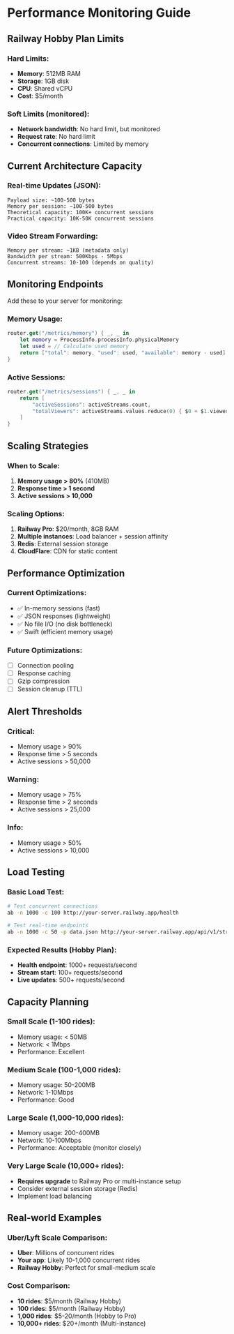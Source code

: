 # Performance Monitoring Guide

## Railway Hobby Plan Limits

### Hard Limits:
- **Memory**: 512MB RAM
- **Storage**: 1GB disk
- **CPU**: Shared vCPU
- **Cost**: $5/month

### Soft Limits (monitored):
- **Network bandwidth**: No hard limit, but monitored
- **Request rate**: No hard limit
- **Concurrent connections**: Limited by memory

## Current Architecture Capacity

### Real-time Updates (JSON):
```
Payload size: ~100-500 bytes
Memory per session: ~100-500 bytes
Theoretical capacity: 100K+ concurrent sessions
Practical capacity: 10K-50K concurrent sessions
```

### Video Stream Forwarding:
```
Memory per stream: ~1KB (metadata only)
Bandwidth per stream: 500Kbps - 5Mbps
Concurrent streams: 10-100 (depends on quality)
```

## Monitoring Endpoints

Add these to your server for monitoring:

### Memory Usage:
```swift
router.get("/metrics/memory") { _, _ in
    let memory = ProcessInfo.processInfo.physicalMemory
    let used = // Calculate used memory
    return ["total": memory, "used": used, "available": memory - used]
}
```

### Active Sessions:
```swift
router.get("/metrics/sessions") { _, _ in
    return [
        "activeSessions": activeStreams.count,
        "totalViewers": activeStreams.values.reduce(0) { $0 + $1.viewers.count }
    ]
}
```

## Scaling Strategies

### When to Scale:
1. **Memory usage > 80%** (410MB)
2. **Response time > 1 second**
3. **Active sessions > 10,000**

### Scaling Options:
1. **Railway Pro**: $20/month, 8GB RAM
2. **Multiple instances**: Load balancer + session affinity
3. **Redis**: External session storage
4. **CloudFlare**: CDN for static content

## Performance Optimization

### Current Optimizations:
- ✅ In-memory sessions (fast)
- ✅ JSON responses (lightweight)
- ✅ No file I/O (no disk bottleneck)
- ✅ Swift (efficient memory usage)

### Future Optimizations:
- [ ] Connection pooling
- [ ] Response caching
- [ ] Gzip compression
- [ ] Session cleanup (TTL)

## Alert Thresholds

### Critical:
- Memory usage > 90%
- Response time > 5 seconds
- Active sessions > 50,000

### Warning:
- Memory usage > 75%
- Response time > 2 seconds
- Active sessions > 25,000

### Info:
- Memory usage > 50%
- Active sessions > 10,000

## Load Testing

### Basic Load Test:
```bash
# Test concurrent connections
ab -n 1000 -c 100 http://your-server.railway.app/health

# Test real-time endpoints
ab -n 1000 -c 50 -p data.json http://your-server.railway.app/api/v1/stream/test/start
```

### Expected Results (Hobby Plan):
- **Health endpoint**: 1000+ requests/second
- **Stream start**: 100+ requests/second
- **Live updates**: 500+ requests/second

## Capacity Planning

### Small Scale (1-100 rides):
- Memory usage: < 50MB
- Network: < 1Mbps
- Performance: Excellent

### Medium Scale (100-1,000 rides):
- Memory usage: 50-200MB
- Network: 1-10Mbps
- Performance: Good

### Large Scale (1,000-10,000 rides):
- Memory usage: 200-400MB
- Network: 10-100Mbps
- Performance: Acceptable (monitor closely)

### Very Large Scale (10,000+ rides):
- **Requires upgrade** to Railway Pro or multi-instance setup
- Consider external session storage (Redis)
- Implement load balancing

## Real-world Examples

### Uber/Lyft Scale Comparison:
- **Uber**: Millions of concurrent rides
- **Your app**: Likely 10-1,000 concurrent rides
- **Railway Hobby**: Perfect for small-medium scale

### Cost Comparison:
- **10 rides**: $5/month (Railway Hobby)
- **100 rides**: $5/month (Railway Hobby)
- **1,000 rides**: $5-20/month (Hobby to Pro)
- **10,000+ rides**: $20+/month (Multi-instance)